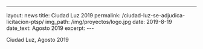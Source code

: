 ---
layout: news
title: Ciudad Luz 2019
permalink: /ciudad-luz-se-adjudica-licitacion-ptsp/
img_path: /img/proyectos/logo.jpg
date: 2019-8-19
date_text: Agosto 2019
excerpt: ---

Ciudad Luz, Agosto 2019

